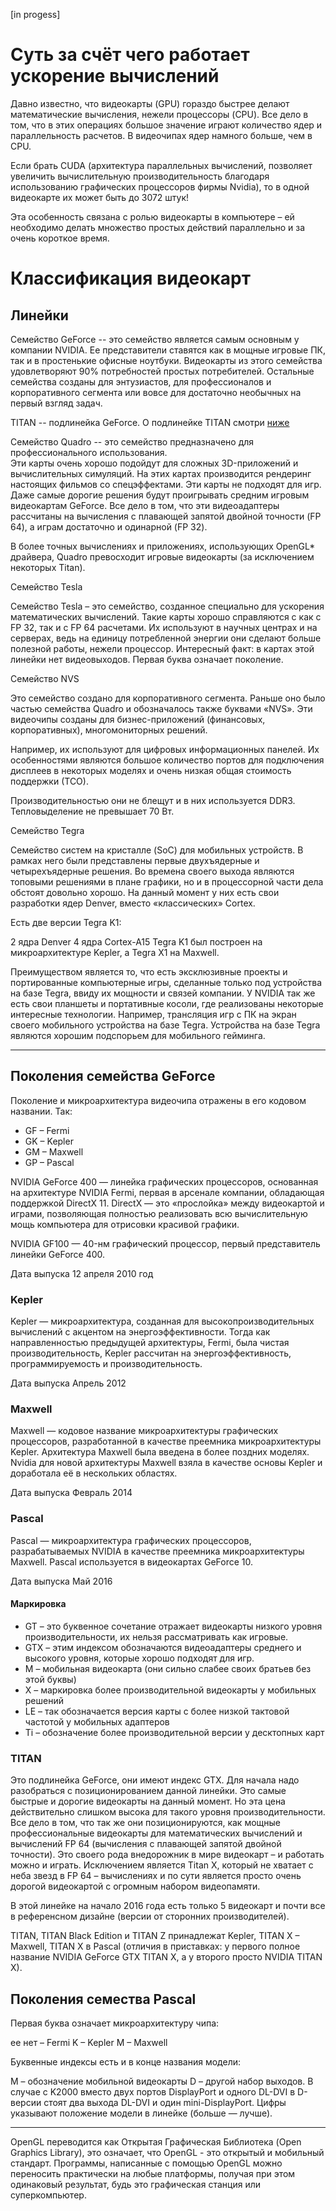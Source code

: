 [in progess]

# Суть за счёт чего работает ускорение вычислений

Давно известно, что видеокарты (GPU) гораздо быстрее делают математические вычисления, нежели процессоры (CPU).  Все дело в том, что в этих операциях большое значение играют количество ядер и параллельность расчетов. В видеочипах ядер намного больше, чем в CPU.

Если брать CUDA (архитектура параллельных вычислений, позволяет увеличить вычислительную производительность благодаря использованию графических процессоров фирмы Nvidia), то в одной видеокарте их может быть до 3072  штук!

Эта особенность связана с ролью видеокарты в компьютере – ей необходимо делать множество простых действий параллельно и за очень короткое время.

# Классификация видеокарт

## Линейки

Семейство GeForce -- это семейство является самым основным у компании NVIDIA. 
Ее представители ставятся как в мощные игровые ПК, так и в простенькие офисные ноутбуки. 
Видеокарты из этого семейства удовлетворяют 90% потребностей простых потребителей. 
Остальные семейства созданы для энтузиастов, для профессионалов и корпоративного сегмента или вовсе для достаточно необычных на первый взгляд задач.

TITAN -- подлинейка GeForce. О подлинейке TITAN смотри [ниже](#TITAN)

Семейство Quadro -- это семейство предназначено для профессионального использования.  
Эти карты очень хорошо подойдут для сложных 3D-приложений и вычислительных симуляций. 
На этих картах производится рендеринг настоящих фильмов со спецэффектами. Эти карты не подходят для игр. 
Даже самые дорогие решения будут проигрывать средним игровым видеокартам GeForce. 
Все дело в том, что эти видеоадаптеры рассчитаны на вычисления с плавающей запятой двойной точности (FP 64), а играм достаточно и одинарной (FP 32).

В более точных вычислениях и приложениях, использующих OpenGL* драйвера, Quadro превосходит игровые видеокарты (за исключением некоторых Titan).

Семейство Tesla

Семейство Tesla – это семейство, созданное специально для ускорения математических вычислений. 
Такие карты хорошо справляются с как с FP 32, так и с FP 64 расчетами. 
Их используют в научных центрах и на серверах, ведь на единицу потребленной энергии они сделают больше полезной работы, нежели процессор. 
Интересный факт: в картах этой линейки нет видеовыходов. 
Первая буква означает поколение.

Семейство NVS

Это семейство создано для корпоративного сегмента. 
Раньше оно было частью семейства Quadro и обозначалось также буквами «NVS». 
Эти видеочипы созданы для бизнес-приложений (финансовых, корпоративных), многомониторных решений.

Например, их используют для цифровых информационных панелей. 
Их особенностями являются большое количество портов для подключения дисплеев в некоторых моделях и очень низкая общая стоимость поддержки (ТСО).

Производительностью они не блещут и в них используется DDR3. Тепловыделение не превышает 70 Вт.

Семейство Tegra

Семейство  систем на кристалле (SoC) для мобильных устройств. 
В рамках него были представлены первые двухъядерные и четырехъядерные решения. 
Во времена своего выхода являются топовыми решениями в плане графики, но и в процессорной части дела обстоят довольно хорошо. 
На данный момент у них есть свои разработки ядер Denver, вместо «классических» Cortex.

Есть две версии Tegra K1:

2 ядра Denver
4 ядра Cortex-A15
Tegra K1 был построен на микроархитектуре Kepler, а Tegra X1 на Maxwell.

Преимуществом является то, что есть эксклюзивные проекты и портированные компьютерные игры, сделанные только под устройства на базе Tegra, ввиду их мощности и связей компании. 
У NVIDIA так же есть свои планшеты и портативные косоли, где реализованы некоторые интересные технологии. Например, трансляция игр с ПК на экран своего мобильного устройства на базе Tegra. 
Устройства на базе Tegra являются хорошим подспорьем для мобильного гейминга.

---

## Поколения семейства GeForce

Поколение и микроархитектура видеочипа отражены в его кодовом названии. Так:

- GF – Fermi
- GK – Kepler
- GM – Maxwell
- GP – Pascal

NVIDIA GeForce 400 — линейка графических процессоров, основанная на архитектуре NVIDIA Fermi, первая в арсенале компании, обладающая поддержкой DirectX 11. 
DirectX — это «прослойка» между видеокартой и играми, позволяющая полностью реализовать всю вычислительную мощь компьютера для отрисовки красивой графики.

NVIDIA GF100 — 40-нм графический процессор, первый представитель линейки GeForce 400. 

Дата выпуска	12 апреля 2010 год

### Kepler

Kepler — микроархитектура, созданная для высокопроизводительных вычислений с акцентом на энергоэффективности. 
Тогда как направленностью предыдущей архитектуры, Fermi, была чистая производительность, Kepler рассчитан на энергоэффективность, программируемость и производительность.

Дата выпуска	Апрель 2012

### Maxwell

Maxwell — кодовое название микроархитектуры графических процессоров, разработанной в качестве преемника микроархитектуры Kepler. 
Архитектура Maxwell была введена в более поздних моделях. 
Nvidia для новой архитектуры Maxwell взяла в качестве основы Kepler и доработала её в нескольких областях.

Дата выпуска	Февраль 2014

### Pascal

Pascal — микроархитектура графических процессоров, разрабатываемых NVIDIA в качестве преемника микроархитектуры Maxwell. 
Pascal используется в видеокартах GeForce 10.

Дата выпуска	Май 2016

#### Маркировка

- GT – это буквенное сочетание отражает видеокарты низкого уровня производительности, их нельзя рассматривать как игровые.
- GTX – этим индексом обозначаются видеоадаптеры среднего и высокого уровня, которые хорошо подходят для игр.
- M – мобильная видеокарта (они сильно слабее своих братьев без этой буквы)
- X – маркировка более производительной видеокарты у мобильных решений
- LE – так обозначается версия карты с более низкой тактовой частотой у мобильных адаптеров
- Ti – обозначение более производительной версии у десктопных карт

### TITAN

Это подлинейка GeForce, они имеют индекс GTX. 
Для начала надо разобраться с позиционированием данной линейки. 
Это самые быстрые и дорогие видеокарты на данный момент. 
Но эта цена действительно слишком высока для такого уровня производительности. 
Все дело в том, что так же они позиционируются, как мощные профессиональные видеокарты для математических вычислений и вычислений FP 64 (вычисления с плавающей запятой двойной точности). Это своего рода внедорожник в мире видеокарт – и работать можно и играть. 
Исключением является Titan X, который не хватает с неба звезд в FP 64 – вычислениях и по сути является просто очень дорогой видеокартой с огромным набором видеопамяти.

В этой линейке на начало 2016 года есть только 5 видеокарт и почти все в референсном дизайне (версии от сторонних производителей).

TITAN, TITAN Black Edition и TITAN Z принадлежат Kepler, TITAN X – Maxwell, TITAN X в Pascal (отличия в приставках: у первого полное название NVIDIA GeForce GTX TITAN X, а у второго просто NVIDIA TITAN X).

## Поколения семества Pascal

Первая буква означает микроархитектуру чипа:

ее нет – Fermi
K – Kepler
M – Maxwell

Буквенные индексы есть и в конце названия модели:

M – обозначение мобильной видеокарты
D – другой набор выходов. В случае с K2000 вместо  двух портов  DisplayPort и одного DL-DVI в D-версии стоят два выхода DL-DVI и один mini-DisplayPort.
Цифры указывают положение модели в линейке (больше — лучше).

----
OpenGL переводится как Открытая Графическая Библиотека (Open Graphics Library), это означает, что OpenGL - это открытый и мобильный стандарт. 
Программы, написанные с помощью OpenGL можно переносить практически на любые платформы, получая при этом одинаковый результат, будь это графическая станция или суперкомпьютер.












